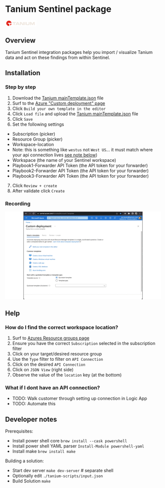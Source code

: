 # Tanium Sentinel package

<img src="./images/tanium-light.png" alt="Tanium" width="20%"/><br>

## Overview
Tanium Sentinel integration packages help you import / visualize Tanium data and act on these findings from within Sentinel.


## Installation

### Step by step

1. Download the [Tanium mainTemplate.json](https://raw.githubusercontent.com/tanium/AzureSentinelGTO/tanium-wip/Solutions/Tanium/Package/mainTemplate.json) file
2. Surf to the [Azure "Custom deployment" page](https://portal.azure.com/#create/Microsoft.Template)
3. Click `Build your own template in the editor`
4. Click `Load file` and upload the [Tanium mainTemplate.json](https://raw.githubusercontent.com/tanium/AzureSentinelGTO/tanium-wip/Solutions/Tanium/Package/mainTemplate.json) file
5. Click `Save`
6. Set the following settings
- Subscription (picker)
- Resource Group (picker)
- Workspace-location
- Note: this is something like `westus` not `West US`... it must match where your api connection lives [see note below](#help-workspace-location))
- Workspace (the name of your Sentinel workspace)
- Playbook1-Forwarder API Token (the API token for your forwarder)
- Playbook2-Forwarder API Token (the API token for your forwarder)
- Playbook3-Forwarder API Token (the API token for your forwarder)
7. Click `Review + create`
8. After validate click `Create`

### Recording

<img src="./images/install.gif" alt="Install video"/>
<br>

## Help

<a name=help-workspace-location>

### How do I find the correct workspace location?

1. Surf to [Azures Resource groups page](https://portal.azure.com/#blade/HubsExtension/BrowseResourceGroups)
1. Ensure you have the correct `Subscription` selected in the subscription filter
1. Click on your target/desired resource group
1. Use the `Type` filter to filter on `API Connection`
1. Click on the desired `API Connection`
1. Click on `JSON View` (right side)
1. Observe the value of the `location` key (at the bottom)

<a name=help-no-api-connection>

### What if I dont have an API connection?

- TODO: Walk customer through setting up connection in Logic App
- TODO: Automate this


## Developer notes
Prerequisites:

- Install power shell core `brew install --cask powershell`
- Install power shell YAML parser `Install-Module powershell-yaml`
- Install make `brew install make`

Building a solution:
- Start dev server `make dev-server` # separate shell
- Optionally edit `./tanium-scripts/input.json`
- Build Solution `make`
